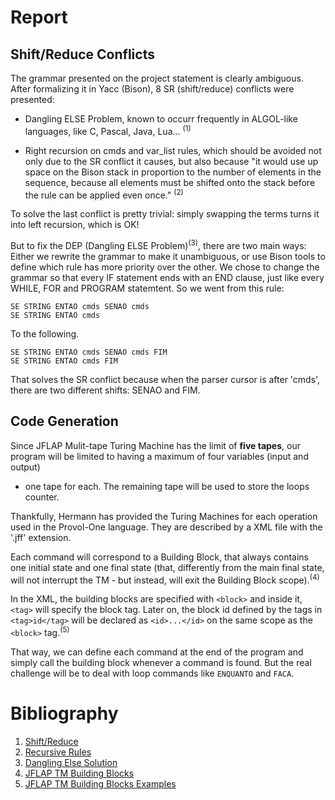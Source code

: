 # Report

## Shift/Reduce Conflicts

The grammar presented on the project statement is clearly ambiguous.
After formalizing it in Yacc (Bison), 8 SR (shift/reduce) conflicts
were presented:

* Dangling ELSE Problem, known to occurr frequently in
ALGOL-like languages, like C, Pascal, Java, Lua... <sup>(1)</sup>

* Right recursion on cmds and var_list rules, which should
be avoided not only due to the SR conflict it causes, but also
because "it would use up space on the Bison stack in proportion
to the number of elements in the sequence, because all elements
must be shifted onto the stack before the rule can be applied
even once." <sup>(2)</sup>

To solve the last conflict is pretty trivial: simply swapping the
terms turns it into left recursion, which is OK!

But to fix the DEP (Dangling ELSE Problem)<sup>(3)</sup>, there are two main
ways: Either we rewrite the grammar to make it unambiguous, or
use Bison tools to define which rule has more priority over the other.
We chose to change the grammar so that every IF statement ends
with an END clause, just like every WHILE, FOR and PROGRAM statemtent.
So we went from this rule:

```
SE STRING ENTAO cmds SENAO cmds
SE STRING ENTAO cmds
```

To the following.

```
SE STRING ENTAO cmds SENAO cmds FIM
SE STRING ENTAO cmds FIM
```

That solves the SR conflict because when the parser cursor is after
'cmds', there are two different shifts: SENAO and FIM.

## Code Generation

Since JFLAP Mulit-tape Turing Machine has the limit of **five tapes**, our
program will be limited to having a maximum of four variables (input and output)
- one tape for each. The remaining tape will be used to store the loops counter.

Thankfully, Hermann has provided the Turing Machines for each operation used
in the Provol-One language. They are described by a XML file with the '.jff' extension.

Each command will correspond to a Building Block, that always contains one initial
state and one final state (that, differently from the main final state, will not
interrupt the TM - but instead, will exit the Building Block scope).<sup>(4)</sup>

In the XML, the building blocks are specified with `<block>` and inside it, `<tag>`
will specify the block tag. Later on, the block id defined by the tags in `<tag>id</tag>`
will be declared as `<id>...</id>` on the same scope as the `<block>` tag.<sup>(5)</sup>

That way, we can define each command at the end of the program and simply call the
building block whenever a command is found. But the real challenge will be to
deal with loop commands like `ENQUANTO` and `FACA`.

# Bibliography

1. [Shift/Reduce](https://www.gnu.org/software/bison/manual/html_node/Shift_002fReduce.html)
2. [Recursive Rules](https://www.gnu.org/software/bison/manual/html_node/Recursion.html)
3. [Dangling Else Solution](https://stackoverflow.com/a/12734499)
4. [JFLAP TM Building Blocks](http://www.jflap.org/tutorial/turing/buildingblocks/buildingblocks.htm)
5. [JFLAP TM Building Blocks Examples](http://www.jflap.org/jflapfiles/TMBBexamples/)
